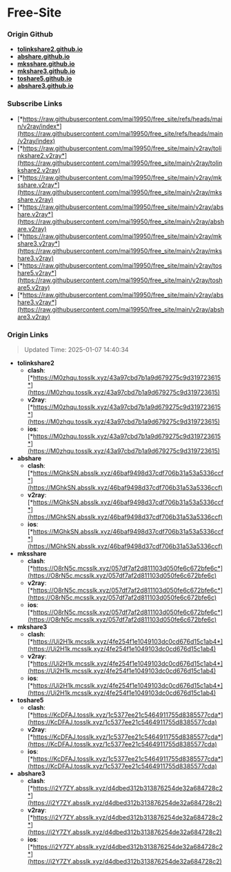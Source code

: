 # Free-Site

### Origin Github

- [**tolinkshare2.github.io**](https://github.com/tolinkshare2/tolinkshare2.github.io)
- [**abshare.github.io**](https://github.com/abshare/abshare.github.io)
- [**mksshare.github.io**](https://github.com/mksshare/mksshare.github.io)
- [**mkshare3.github.io**](https://github.com/mkshare3/mkshare3.github.io)
- [**toshare5.github.io**](https://github.com/toshare5/toshare5.github.io)
- [**abshare3.github.io**](https://github.com/abshare3/abshare3.github.io)

### Subscribe Links

- [*https://raw.githubusercontent.com/mai19950/free_site/refs/heads/main/v2ray/index*](https://raw.githubusercontent.com/mai19950/free_site/refs/heads/main/v2ray/index)
- [*https://raw.githubusercontent.com/mai19950/free_site/main/v2ray/tolinkshare2.v2ray*](https://raw.githubusercontent.com/mai19950/free_site/main/v2ray/tolinkshare2.v2ray)
- [*https://raw.githubusercontent.com/mai19950/free_site/main/v2ray/mksshare.v2ray*](https://raw.githubusercontent.com/mai19950/free_site/main/v2ray/mksshare.v2ray)
- [*https://raw.githubusercontent.com/mai19950/free_site/main/v2ray/abshare.v2ray*](https://raw.githubusercontent.com/mai19950/free_site/main/v2ray/abshare.v2ray)
- [*https://raw.githubusercontent.com/mai19950/free_site/main/v2ray/mkshare3.v2ray*](https://raw.githubusercontent.com/mai19950/free_site/main/v2ray/mkshare3.v2ray)
- [*https://raw.githubusercontent.com/mai19950/free_site/main/v2ray/toshare5.v2ray*](https://raw.githubusercontent.com/mai19950/free_site/main/v2ray/toshare5.v2ray)
- [*https://raw.githubusercontent.com/mai19950/free_site/main/v2ray/abshare3.v2ray*](https://raw.githubusercontent.com/mai19950/free_site/main/v2ray/abshare3.v2ray)

### Origin Links

> Updated Time: 2025-01-07 14:40:34

- **tolinkshare2**
  - **clash**: [*https://M0zhqu.tosslk.xyz/43a97cbd7b1a9d679275c9d319723615*](https://M0zhqu.tosslk.xyz/43a97cbd7b1a9d679275c9d319723615)
  - **v2ray**: [*https://M0zhqu.tosslk.xyz/43a97cbd7b1a9d679275c9d319723615*](https://M0zhqu.tosslk.xyz/43a97cbd7b1a9d679275c9d319723615)
  - **ios**: [*https://M0zhqu.tosslk.xyz/43a97cbd7b1a9d679275c9d319723615*](https://M0zhqu.tosslk.xyz/43a97cbd7b1a9d679275c9d319723615)
- **abshare**
  - **clash**: [*https://MGhkSN.absslk.xyz/46baf9498d37cdf706b31a53a5336ccf*](https://MGhkSN.absslk.xyz/46baf9498d37cdf706b31a53a5336ccf)
  - **v2ray**: [*https://MGhkSN.absslk.xyz/46baf9498d37cdf706b31a53a5336ccf*](https://MGhkSN.absslk.xyz/46baf9498d37cdf706b31a53a5336ccf)
  - **ios**: [*https://MGhkSN.absslk.xyz/46baf9498d37cdf706b31a53a5336ccf*](https://MGhkSN.absslk.xyz/46baf9498d37cdf706b31a53a5336ccf)
- **mksshare**
  - **clash**: [*https://O8rN5c.mcsslk.xyz/057df7af2d811103d050fe6c672bfe6c*](https://O8rN5c.mcsslk.xyz/057df7af2d811103d050fe6c672bfe6c)
  - **v2ray**: [*https://O8rN5c.mcsslk.xyz/057df7af2d811103d050fe6c672bfe6c*](https://O8rN5c.mcsslk.xyz/057df7af2d811103d050fe6c672bfe6c)
  - **ios**: [*https://O8rN5c.mcsslk.xyz/057df7af2d811103d050fe6c672bfe6c*](https://O8rN5c.mcsslk.xyz/057df7af2d811103d050fe6c672bfe6c)
- **mkshare3**
  - **clash**: [*https://Ui2H1k.mcsslk.xyz/4fe254f1e1049103dc0cd676d15c1ab4*](https://Ui2H1k.mcsslk.xyz/4fe254f1e1049103dc0cd676d15c1ab4)
  - **v2ray**: [*https://Ui2H1k.mcsslk.xyz/4fe254f1e1049103dc0cd676d15c1ab4*](https://Ui2H1k.mcsslk.xyz/4fe254f1e1049103dc0cd676d15c1ab4)
  - **ios**: [*https://Ui2H1k.mcsslk.xyz/4fe254f1e1049103dc0cd676d15c1ab4*](https://Ui2H1k.mcsslk.xyz/4fe254f1e1049103dc0cd676d15c1ab4)
- **toshare5**
  - **clash**: [*https://KcDFAJ.tosslk.xyz/1c5377ee21c5464911755d8385577cda*](https://KcDFAJ.tosslk.xyz/1c5377ee21c5464911755d8385577cda)
  - **v2ray**: [*https://KcDFAJ.tosslk.xyz/1c5377ee21c5464911755d8385577cda*](https://KcDFAJ.tosslk.xyz/1c5377ee21c5464911755d8385577cda)
  - **ios**: [*https://KcDFAJ.tosslk.xyz/1c5377ee21c5464911755d8385577cda*](https://KcDFAJ.tosslk.xyz/1c5377ee21c5464911755d8385577cda)
- **abshare3**
  - **clash**: [*https://i2Y7ZY.absslk.xyz/d4dbed312b313876254de32a684728c2*](https://i2Y7ZY.absslk.xyz/d4dbed312b313876254de32a684728c2)
  - **v2ray**: [*https://i2Y7ZY.absslk.xyz/d4dbed312b313876254de32a684728c2*](https://i2Y7ZY.absslk.xyz/d4dbed312b313876254de32a684728c2)
  - **ios**: [*https://i2Y7ZY.absslk.xyz/d4dbed312b313876254de32a684728c2*](https://i2Y7ZY.absslk.xyz/d4dbed312b313876254de32a684728c2)
